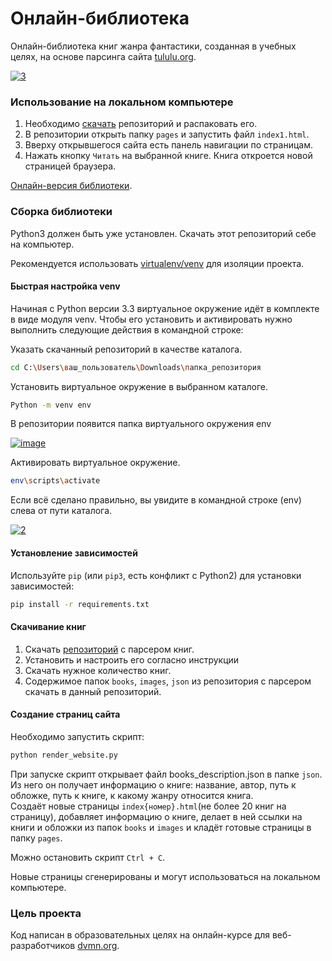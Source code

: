 # Онлайн-библиотека
Онлайн-библиотека книг жанра фантастики, созданная в учебных целях, 
на основе парсинга сайта [tululu.org](https://tululu.org/l55/).  

<a href="https://ibb.co/1Gzb8T2"><img src="https://i.ibb.co/nMPRzjk/3.png" alt="3" border="0"></a>

### Использование на локальном компьютере

1. Необходимо [скачать](https://github.com/Araime/Online-library/archive/master.zip) 
репозиторий и распаковать его. 
1. В репозитории открыть папку `pages` и запустить файл `index1.html`.
1. Вверху открывшегося сайта есть панель навигации по страницам.
1. Нажать кнопку `Читать` на выбранной книге. Книга откроется новой страницей браузера.

[Онлайн-версия библиотеки](https://araime.github.io/Online-library/pages/index1.html).

### Сборка библиотеки

Python3 должен быть уже установлен. Скачать этот репозиторий себе на компьютер.

Рекомендуется использовать [virtualenv/venv](https://docs.python.org/3/library/venv.html)
для изоляции проекта.

#### Быстрая настройка venv

Начиная с Python версии 3.3 виртуальное окружение идёт в комплекте в виде модуля
venv. Чтобы его установить и активировать нужно выполнить следующие действия в
командной строке:  

Указать скачанный репозиторий в качестве каталога.
```sh
cd C:\Users\ваш_пользователь\Downloads\папка_репозитория
```
Установить виртуальное окружение в выбранном каталоге.
```sh
Python -m venv env
```
В репозитории появится папка виртуального окружения env  

<a href="https://imgbb.com/"><img src="https://i.ibb.co/Hn4C6PD/image.png" alt="image" border="0"></a>

Активировать виртуальное окружение.
```sh
env\scripts\activate
```
Если всё сделано правильно, вы увидите в командной строке (env) слева от пути 
каталога.  

<a href="https://imgbb.com/"><img src="https://i.ibb.co/MZ72r22/2.png" alt="2" border="0"></a>

#### Установление зависимостей

Используйте `pip` (или `pip3`, есть конфликт с Python2) для установки 
зависимостей:

```sh
pip install -r requirements.txt
```

#### Скачивание книг

1. Скачать [репозиторий](https://github.com/Araime/online-library-parsing-2) с парсером
книг.
1. Установить и настроить его согласно инструкции
1. Скачать нужное количество книг.
1. Содержимое папок `books`, `images`, `json` из репозитория с парсером скачать в
данный репозиторий.
   
#### Создание страниц сайта

Необходимо запустить скрипт:
```sh
python render_website.py
```
При запуске скрипт открывает файл books_description.json в папке `json`. Из него 
он получает информацию о книге: название, автор, путь к обложке, путь к книге, к 
какому жанру относится книга.  
Создаёт новые страницы `index{номер}.html`(не более 20 книг на страницу), добавляет
информацию о книге, делает в ней ссылки на книги и обложки из папок `books` и 
`images` и кладёт готовые страницы в папку `pages`.

Можно остановить скрипт `Ctrl + C`.

Новые страницы сгенерированы и могут использоваться на локальном компьютере.

### Цель проекта
Код написан в образовательных целях на онлайн-курсе для веб-разработчиков [dvmn.org](https://dvmn.org).